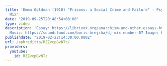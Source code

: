 ```yaml
---
title: 'Emma Goldman (1910) "Prisons: a Social Crime and Failure" - Psy-Tech Minimal
  Mix'
date: "2019-09-25T20:48:54+08:00"
type: video
description: 'Essay: https://librivox.org/anarchism-and-other-essays-by-emma-goldman/
  Music: https://soundcloud.com/boris-brejcha/dj-mix-number-07 Image: https://culturainquieta.com/es/arte/arte-digital/item/1730-roberto-weigand.html'
publishdate: "2019-02-22T14:30:00.000Z"
url: /aphreditto/RZZvcpGvNTc/
providers:
  youtube:
    id: RZZvcpGvNTc
---
```

